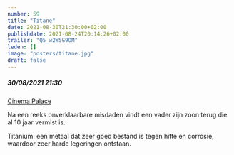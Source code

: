 ```yaml
---
number: 59
title: "Titane"
date: 2021-08-30T21:30:00+02:00
publishdate: 2021-08-24T20:14:26+02:00
trailer: "Q5_w2W5G9OM"
leden: [] 
image: "posters/titane.jpg"
draft: false
---
```


##### 30/08/2021 21:30

[Cinema Palace](https://cinema-palace.be/nl/film/titane-vo-fr-st-en)

Na een reeks onverklaarbare misdaden vindt een vader zijn zoon terug
die al 10 jaar vermist is.
<!--more-->
Titanium: een metaal dat zeer goed bestand is tegen hitte en corrosie,
waardoor zeer harde legeringen ontstaan.

